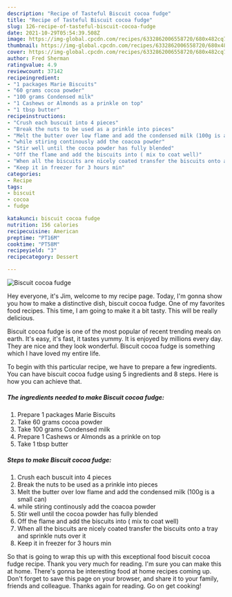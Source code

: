 ```yaml
---
description: "Recipe of Tasteful Biscuit cocoa fudge"
title: "Recipe of Tasteful Biscuit cocoa fudge"
slug: 126-recipe-of-tasteful-biscuit-cocoa-fudge
date: 2021-10-29T05:54:39.508Z
image: https://img-global.cpcdn.com/recipes/6332862006558720/680x482cq70/biscuit-cocoa-fudge-recipe-main-photo.jpg
thumbnail: https://img-global.cpcdn.com/recipes/6332862006558720/680x482cq70/biscuit-cocoa-fudge-recipe-main-photo.jpg
cover: https://img-global.cpcdn.com/recipes/6332862006558720/680x482cq70/biscuit-cocoa-fudge-recipe-main-photo.jpg
author: Fred Sherman
ratingvalue: 4.9
reviewcount: 37142
recipeingredient:
- "1 packages Marie Biscuits"
- "60 grams cocoa powder"
- "100 grams Condensed milk"
- "1 Cashews or Almonds as a prinkle on top"
- "1 tbsp butter"
recipeinstructions:
- "Crush each buscuit into 4 pieces"
- "Break the nuts to be used as a prinkle into pieces"
- "Melt the butter over low flame and add the condensed milk (100g is a small can)"
- "while stiring continously add the coacoa powder"
- "Stir well until the cocoa powder has fully blended"
- "Off the flame and add the biscuits into ( mix to coat well)"
- "When all the biscuits are nicely coated transfer the biscuits onto a tray and sprinkle nuts over it"
- "Keep it in freezer for 3 hours min"
categories:
- Recipe
tags:
- biscuit
- cocoa
- fudge

katakunci: biscuit cocoa fudge 
nutrition: 156 calories
recipecuisine: American
preptime: "PT16M"
cooktime: "PT58M"
recipeyield: "3"
recipecategory: Dessert

---
```



![Biscuit cocoa fudge](https://img-global.cpcdn.com/recipes/6332862006558720/680x482cq70/biscuit-cocoa-fudge-recipe-main-photo.jpg)

Hey everyone, it's Jim, welcome to my recipe page. Today, I'm gonna show you how to make a distinctive dish, biscuit cocoa fudge. One of my favorites food recipes. This time, I am going to make it a bit tasty. This will be really delicious.

Biscuit cocoa fudge is one of the most popular of recent trending meals on earth. It's easy, it's fast, it tastes yummy. It is enjoyed by millions every day. They are nice and they look wonderful. Biscuit cocoa fudge is something which I have loved my entire life.




To begin with this particular recipe, we have to prepare a few ingredients. You can have biscuit cocoa fudge using 5 ingredients and 8 steps. Here is how you can achieve that.

<!--inarticleads1-->

##### The ingredients needed to make Biscuit cocoa fudge:

1. Prepare 1 packages Marie Biscuits
1. Take 60 grams cocoa powder
1. Take 100 grams Condensed milk
1. Prepare 1 Cashews or Almonds as a prinkle on top
1. Take 1 tbsp butter




<!--inarticleads2-->

##### Steps to make Biscuit cocoa fudge:

1. Crush each buscuit into 4 pieces
1. Break the nuts to be used as a prinkle into pieces
1. Melt the butter over low flame and add the condensed milk (100g is a small can)
1. while stiring continously add the coacoa powder
1. Stir well until the cocoa powder has fully blended
1. Off the flame and add the biscuits into ( mix to coat well)
1. When all the biscuits are nicely coated transfer the biscuits onto a tray and sprinkle nuts over it
1. Keep it in freezer for 3 hours min




So that is going to wrap this up with this exceptional food biscuit cocoa fudge recipe. Thank you very much for reading. I'm sure you can make this at home. There's gonna be interesting food at home recipes coming up. Don't forget to save this page on your browser, and share it to your family, friends and colleague. Thanks again for reading. Go on get cooking!
